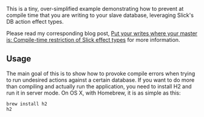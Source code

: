 This is a tiny, over-simplified example demonstrating how to prevent at compile time that you are writing to your slave database, leveraging Slick's DB action effect types.

Please read my corresponding blog post, [Put your writes where your master is: Compile-time restriction of Slick effect types](http://danielwestheide.com/blog/2015/06/29/put-your-writes-where-your-master-is-compile-time-restriction-of-slick-effect-types.html) for more information.

## Usage

The main goal of this is to show how to provoke compile errors when trying to run undesired actions against a certain database. If you want to do more than compiling and actually run the application, you need to install H2 and run it in server mode. On OS X, with Homebrew, it is as simple as this:

```
brew install h2
h2
```
